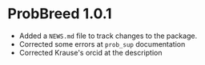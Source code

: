 # ProbBreed 1.0.1

* Added a `NEWS.md` file to track changes to the package.
* Corrected some errors at `prob_sup` documentation
* Corrected Krause's orcid at the description
